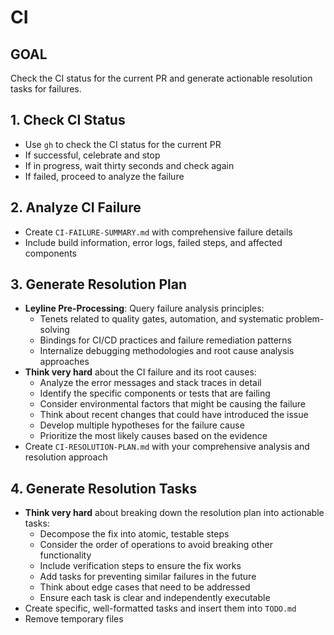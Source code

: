 # CI

## GOAL
Check the CI status for the current PR and generate actionable resolution tasks for failures.

## 1. Check CI Status
- Use `gh` to check the CI status for the current PR
- If successful, celebrate and stop
- If in progress, wait thirty seconds and check again
- If failed, proceed to analyze the failure

## 2. Analyze CI Failure
- Create `CI-FAILURE-SUMMARY.md` with comprehensive failure details
- Include build information, error logs, failed steps, and affected components

## 3. Generate Resolution Plan
- **Leyline Pre-Processing**: Query failure analysis principles:
  - Tenets related to quality gates, automation, and systematic problem-solving
  - Bindings for CI/CD practices and failure remediation patterns
  - Internalize debugging methodologies and root cause analysis approaches
- **Think very hard** about the CI failure and its root causes:
  - Analyze the error messages and stack traces in detail
  - Identify the specific components or tests that are failing
  - Consider environmental factors that might be causing the failure
  - Think about recent changes that could have introduced the issue
  - Develop multiple hypotheses for the failure cause
  - Prioritize the most likely causes based on the evidence
- Create `CI-RESOLUTION-PLAN.md` with your comprehensive analysis and resolution approach

## 4. Generate Resolution Tasks
- **Think very hard** about breaking down the resolution plan into actionable tasks:
  - Decompose the fix into atomic, testable steps
  - Consider the order of operations to avoid breaking other functionality
  - Include verification steps to ensure the fix works
  - Add tasks for preventing similar failures in the future
  - Think about edge cases that need to be addressed
  - Ensure each task is clear and independently executable
- Create specific, well-formatted tasks and insert them into `TODO.md`
- Remove temporary files
